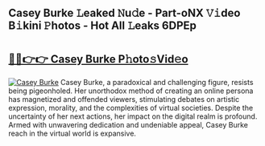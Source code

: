 ## Casey Burke 𝙻eaked 𝙽u𝚍e - Part-oNX 𝚅𝚒deo B𝚒kini 𝙿hotos - Hot All 𝙻eaks 6DPEp

# <h2><a href="http://ld1som.urlbe.top/?page=Casey+Burke">🔗🔗👉👉 Casey Burke P𝚑oto𝚜Vid𝚎o</a></h2>

[![Casey Burke](https://i.imgur.com/eBuTRDB.gif)](http://ld1som.urlbe.top/?page=Casey+Burke)
Casey Burke, a paradoxical and challenging figure, resists being pigeonholed. Her unorthodox method of creating an online persona has magnetized and offended viewers, stimulating debates on artistic expression, morality, and the complexities of virtual societies. Despite the uncertainty of her next actions, her impact on the digital realm is profound. Armed with unwavering dedication and undeniable appeal, Casey Burke reach in the virtual world is expansive.
